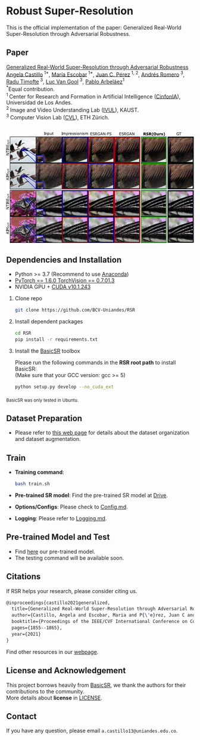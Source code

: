 # Robust Super-Resolution

This is the official implementation of the paper: Generalized Real-World Super-Resolution through Adversarial Robustness.<br>

## Paper
[Generalized Real-World Super-Resolution through Adversarial Robustness](https://arxiv.org/pdf/2108.11505.pdf) <br/>
[Angela Castillo](https://angelacast135.github.io)<sup> 1*</sup>, [María Escobar](https://mc-escobar11.github.io)<sup> 1*</sup>, [Juan C. Pérez](https://juancprzs.github.io)<sup> 1, 2</sup>, [Andrés Romero](https://afromero.co/en)<sup> 3</sup>, [Radu Timofte](https://scholar.google.com/citations?user=u3MwH5kAAAAJ&hl=en)<sup> 3</sup>, [Luc Van Gool](https://scholar.google.com/citations?user=TwMib_QAAAAJ&hl=en)<sup> 3</sup>, [Pablo Arbeláez](https://scholar.google.com.co/citations?user=k0nZO90AAAAJ&hl=en)<sup>1</sup> <br/>
<sup>*</sup>Equal contribution.<br/>
<sup>1 </sup>Center for Research and Formation in Artificial Intelligence ([CinfonIA](https://cinfonia.uniandes.edu.co)), Universidad de Los Andes. <br/>
<sup>2 </sup>Image and Video Understanding Lab ([IVUL](https://cemse.kaust.edu.sa/ivul)), KAUST. <br/>
<sup>3 </sup>Computer Vision Lab ([CVL](https://www.vision.ee.ethz.ch/en/)), ETH Zürich. <br/>
<br/>

![](./figure1.png)

## Dependencies and Installation

- Python >= 3.7 (Recommend to use [Anaconda](https://www.anaconda.com/download/#linux))
- [PyTorch == 1.6.0 TorchVision == 0.7.01.3](https://pytorch.org/)
- NVIDIA GPU + [CUDA v10.1.243](https://developer.nvidia.com/cuda-downloads)

1. Clone repo

    ```bash
    git clone https://github.com/BCV-Uniandes/RSR
    ```

1. Install dependent packages

    ```bash
    cd RSR
    pip install -r requirements.txt
    ```

1. Install the [BasicSR](https://github.com/xinntao/BasicSR) toolbox

    Please run the following commands in the **RSR root path** to install BasicSR:<br>
    (Make sure that your GCC version: gcc >= 5) <br>

    ```bash
    python setup.py develop --no_cuda_ext
    ```

<sub> BasicSR was only tested in Ubuntu. </sub>

## Dataset Preparation

- Please refer to [this web page](https://github.com/xinntao/BasicSR/blob/d21eac885b6de90a7adef7cc59e937dbdbb200b1/docs/DatasetPreparation.md#div2k) for details about the dataset organization and dataset augmentation.

## Train

- **Training command**: 

    ```bash
    bash train.sh
    ```
- **Pre-trained SR model**: Find the pre-trained SR model at [Drive](https://drive.google.com/file/d/1b3_bWZTjNO3iL2js1yWkJfjZykcQgvzT/view?usp=sharing).
- **Options/Configs**: Please check to [Config.md](https://github.com/xinntao/BasicSR/blob/d21eac885b6de90a7adef7cc59e937dbdbb200b1/docs/Config.md).
- **Logging**: Please refer to [Logging.md](https://github.com/xinntao/BasicSR/blob/d21eac885b6de90a7adef7cc59e937dbdbb200b1/docs/Logging.md).

## Pre-trained Model and Test

- Find [here](https://drive.google.com/file/d/1YOfy8ZPv8hnr9qEpbQTo0IGIQNRYsDwS/view?usp=sharing) our pre-trained model. 
- The testing command will be available soon. 

## Citations

If RSR helps your research, please consider citing us.<br>

``` latex
@inproceedings{castillo2021generalized,
  title={Generalized Real-World Super-Resolution through Adversarial Robustness},
  author={Castillo, Angela and Escobar, Maria and P{\'e}rez, Juan C and Romero, Andr{\'e}s and Timofte, Radu and Van Gool, Luc and Arbelaez, Pablo},
  booktitle={Proceedings of the IEEE/CVF International Conference on Computer Vision},
  pages={1855--1865},
  year={2021}
}
```

Find other resources in our [webpage](https://cinfonia.uniandes.edu.co/publications/generalized-real-world-super-resolution-through-adversarial-robustness/).

## License and Acknowledgement

This project borrows heavily from [BasicSR](https://github.com/xinntao/BasicSR/tree/d21eac885b6de90a7adef7cc59e937dbdbb200b1), we thank the authors for their contributions to the community.<br>
More details about **license** in [LICENSE](Lhttps://github.com/xinntao/BasicSR/blob/d21eac885b6de90a7adef7cc59e937dbdbb200b1/LICENSE/README.md).

## Contact

If you have any question, please email `a.castillo13@uniandes.edu.co`.
